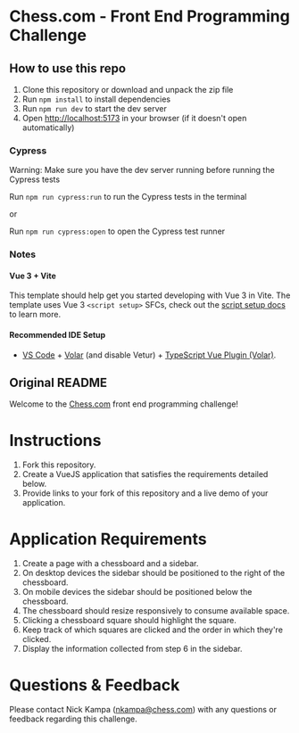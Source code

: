 # Chess.com - Front End Programming Challenge

## How to use this repo

1. Clone this repository or download and unpack the zip file
2. Run `npm install` to install dependencies
3. Run `npm run dev` to start the dev server
4. Open [http://localhost:5173](http://localhost:5173) in your browser (if it doesn't open automatically)

### Cypress

Warning: Make sure you have the dev server running before running the Cypress tests

Run `npm run cypress:run` to run the Cypress tests in the terminal

or

Run `npm run cypress:open` to open the Cypress test runner

### Notes

#### Vue 3 + Vite

This template should help get you started developing with Vue 3 in Vite. The template uses Vue 3 `<script setup>` SFCs, check out the [script setup docs](https://v3.vuejs.org/api/sfc-script-setup.html#sfc-script-setup) to learn more.

#### Recommended IDE Setup

- [VS Code](https://code.visualstudio.com/) + [Volar](https://marketplace.visualstudio.com/items?itemName=Vue.volar) (and disable Vetur) + [TypeScript Vue Plugin (Volar)](https://marketplace.visualstudio.com/items?itemName=Vue.vscode-typescript-vue-plugin).

## Original README

Welcome to the [Chess.com](https://chess.com) front end programming challenge!

# Instructions
1. Fork this repository.
2. Create a VueJS application that satisfies the requirements detailed below.
3. Provide links to your fork of this repository and a live demo of your application.

# Application Requirements
1. Create a page with a chessboard and a sidebar.
2. On desktop devices the sidebar should be positioned to the right of the chessboard.
3. On mobile devices the sidebar should be positioned below the chessboard.
4. The chessboard should resize responsively to consume available space.
5. Clicking a chessboard square should highlight the square.
6. Keep track of which squares are clicked and the order in which they're clicked.
7. Display the information collected from step 6 in the sidebar.

# Questions & Feedback
Please contact Nick Kampa (nkampa@chess.com) with any questions or feedback regarding this challenge.

